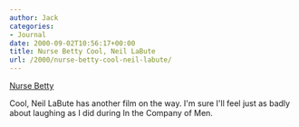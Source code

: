 ```yaml
---
author: Jack
categories:
- Journal
date: 2000-09-02T10:56:17+00:00
title: Nurse Betty Cool, Neil LaBute
url: /2000/nurse-betty-cool-neil-labute/
---
```


[Nurse Betty][1]

Cool, Neil LaBute has another film on the way. I'm sure I'll feel just as badly about laughing as I did during In the Company of Men.

 [1]: http://web.archive.org/web/20030602101757/http://www.nurse-betty.com:80/synopsis.html